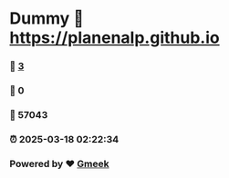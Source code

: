 # Dummy :link: https://planenalp.github.io 
### :page_facing_up: [3](https://planenalp.github.io/tag.html) 
### :speech_balloon: 0 
### :hibiscus: 57043 
### :alarm_clock: 2025-03-18 02:22:34 
### Powered by :heart: [Gmeek](https://github.com/Meekdai/Gmeek)
